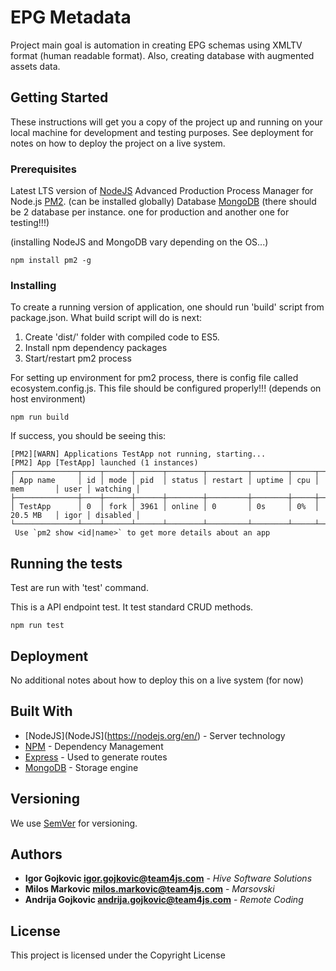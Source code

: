 # EPG Metadata

Project main goal is automation in creating EPG schemas using XMLTV format (human readable format). Also, creating database with augmented assets data.

## Getting Started

These instructions will get you a copy of the project up and running on your local machine for development and testing purposes. See deployment for notes on how to deploy the project on a live system.

### Prerequisites

Latest LTS version of [NodeJS](https://nodejs.org/en/)
Advanced Production Process Manager for Node.js [PM2](https://pm2.io/runtime/). (can be installed globally)
Database [MongoDB](https://www.mongodb.com/) (there should be 2 database per instance. one for production and another one for testing!!!)

(installing NodeJS and MongoDB vary depending on the OS...)

```
npm install pm2 -g
```

### Installing

To create a running version of application, one should run 'build' script from package.json.
What build script will do is next:

1. Create 'dist/' folder with compiled code to ES5.
2. Install npm dependency packages
3. Start/restart pm2 process

For setting up environment for pm2 process, there is config file called ecosystem.config.js. This file should be configured properly!!! (depends on host environment)

```
npm run build
```

If success, you should be seeing this:
```
[PM2][WARN] Applications TestApp not running, starting...
[PM2] App [TestApp] launched (1 instances)
┌──────────────┬────┬──────┬──────┬────────┬─────────┬────────┬─────┬───────────┬──────┬──────────┐
│ App name     │ id │ mode │ pid  │ status │ restart │ uptime │ cpu │ mem       │ user │ watching │
├──────────────┼────┼──────┼──────┼────────┼─────────┼────────┼─────┼───────────┼──────┼──────────┤
│ TestApp      │ 0  │ fork │ 3961 │ online │ 0       │ 0s     │ 0%  │ 20.5 MB   │ igor │ disabled │
└──────────────┴────┴──────┴──────┴────────┴─────────┴────────┴─────┴───────────┴──────┴──────────┘
 Use `pm2 show <id|name>` to get more details about an app
```

## Running the tests

Test are run with 'test' command.

This is a API endpoint test. It test standard CRUD methods.

```
npm run test
```

## Deployment

No additional notes about how to deploy this on a live system (for now)

## Built With

* [NodeJS](NodeJS](https://nodejs.org/en/) - Server technology
* [NPM](https://www.npmjs.com/) - Dependency Management
* [Express](https://expressjs.com/) - Used to generate routes
* [MongoDB](https://www.mongodb.com/) - Storage engine

## Versioning

We use [SemVer](http://semver.org/) for versioning.

## Authors

* **Igor Gojkovic <igor.gojkovic@team4js.com>** - *Hive Software Solutions*
* **Milos Markovic <milos.markovic@team4js.com>** - *Marsovski*
* **Andrija Gojkovic <andrija.gojkovic@team4js.com>** - *Remote Coding*

## License

This project is licensed under the Copyright License

